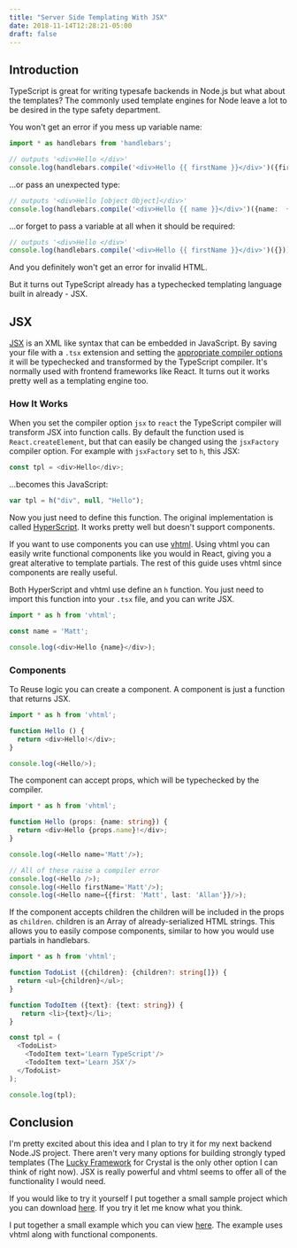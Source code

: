 ```yaml
---
title: "Server Side Templating With JSX"
date: 2018-11-14T12:28:21-05:00
draft: false
---
```


## Introduction

TypeScript is great for writing typesafe backends in Node.js but what about the templates?  The commonly used template engines for Node leave a lot to be desired in the type safety department.

You won't get an error if you mess up variable name:

```typescript
import * as handlebars from 'handlebars';

// outputs '<div>Hello </div>'
console.log(handlebars.compile('<div>Hello {{ firstName }}</div>')({firstname: 'Matt'}));
```

...or pass an unexpected type:


```typescript
// outputs '<div>Hello [object Object]</div>'
console.log(handlebars.compile('<div>Hello {{ name }}</div>')({name:  {firstname: 'Matt', lastname: 'Allan'}}));
```

...or forget to pass a variable at all when it should be required:

```typescript
// outputs '<div>Hello </div>'
console.log(handlebars.compile('<div>Hello {{ firstName }}</div>')({}));
```

And you definitely won't get an error for invalid HTML.

But it turns out TypeScript already has a typechecked templating language built in already - JSX.

## JSX

[JSX](https://facebook.github.io/jsx/) is an XML like syntax that can be embedded in JavaScript.  By saving your file with a `.tsx` extension and setting the [appropriate compiler options](https://www.typescriptlang.org/docs/handbook/jsx.html) it will be typechecked and transformed by the TypeScript compiler.  It's normally used with frontend frameworks like React.  It turns out it works pretty well as a templating engine too.

### How It Works

When you set the compiler option `jsx` to `react` the TypeScript compiler will transform JSX into function calls.  By default the function used is `React.createElement`, but that can easily be changed using the `jsxFactory` compiler option.  For example with `jsxFactory` set to `h`, this JSX:

```typescript
const tpl = <div>Hello</div>;
```

...becomes this JavaScript:

```javascript
var tpl = h("div", null, "Hello");
```

Now you just need to define this function.  The original implementation is called [HyperScript](https://github.com/hyperhype/hyperscript).  It works pretty well but doesn't support components.

If you want to use components you can use [vhtml](https://github.com/developit/vhtml).  Using vhtml you can easily write functional components like you would in React, giving you a great alterative to template partials.  The rest of this guide uses vhtml since components are really useful.

Both HyperScript and vhtml use define an `h` function.  You just need to import this function into your `.tsx` file, and you can write JSX.

```typescript
import * as h from 'vhtml';

const name = 'Matt';

console.log(<div>Hello {name}</div>);
```

### Components

To Reuse logic you can create a component.  A component is just a function that returns JSX.

```typescript
import * as h from 'vhtml';

function Hello () {
  return <div>Hello!</div>;
}

console.log(<Hello/>);
```

The component can accept props, which will be typechecked by the compiler.

```typescript
import * as h from 'vhtml';

function Hello (props: {name: string}) {
  return <div>Hello {props.name}!</div>;
}

console.log(<Hello name='Matt'/>);

// All of these raise a compiler error
console.log(<Hello />);
console.log(<Hello firstName='Matt'/>);
console.log(<Hello name={{first: 'Matt', last: 'Allan'}}/>);
```

If the component accepts children the children will be included in the props as `children`.  children is an Array of already-serialized HTML strings.  This allows you to easily compose components, similar to how you would use partials in handlebars.

```typescript
import * as h from 'vhtml';

function TodoList ({children}: {children?: string[]}) {
  return <ul>{children}</ul>;
}

function TodoItem ({text}: {text: string}) {
   return <li>{text}</li>;
}

const tpl = (
  <TodoList>
    <TodoItem text='Learn TypeScript'/>
    <TodoItem text='Learn JSX'/>
  </TodoList>
);

console.log(tpl);
```

## Conclusion

I'm pretty excited about this idea and I plan to try it for my next backend Node.JS project.  There aren't very many options for building strongly typed templates (The [Lucky Framework](https://luckyframework.org) for Crystal is the only other option I can think of right now).  JSX is really powerful and vhtml seems to offer all of the functionality I would need.

If you would like to try it yourself I put together a small sample project which you can download [here](https://github.com/yuloh/server-side-tsx-example).  If you try it let me know what you think.

I put together a small example which you can view [here](https://github.com/yuloh/server-side-tsx-example).  The example uses vhtml along with functional components.